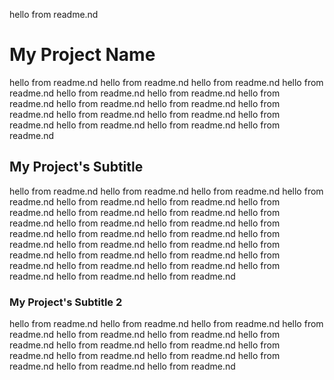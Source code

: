 hello from readme.nd
# My Project Name

hello from readme.nd hello from readme.nd hello from readme.nd hello from readme.nd hello from readme.nd hello from readme.nd hello from readme.nd hello from readme.nd hello from readme.nd hello from readme.nd hello from readme.nd hello from readme.nd hello from readme.nd hello from readme.nd hello from readme.nd hello from readme.nd 


## My Project's Subtitle

hello from readme.nd hello from readme.nd hello from readme.nd hello from readme.nd hello from readme.nd hello from readme.nd hello from readme.nd hello from readme.nd hello from readme.nd hello from readme.nd hello from readme.nd hello from readme.nd hello from readme.nd hello from readme.nd hello from readme.nd hello from readme.nd hello from readme.nd hello from readme.nd hello from readme.nd hello from readme.nd hello from readme.nd hello from readme.nd hello from readme.nd hello from readme.nd hello from readme.nd hello from readme.nd hello from readme.nd 

### My Project's Subtitle 2

hello from readme.nd hello from readme.nd hello from readme.nd hello from readme.nd hello from readme.nd hello from readme.nd hello from readme.nd hello from readme.nd hello from readme.nd hello from readme.nd hello from readme.nd hello from readme.nd hello from readme.nd hello from readme.nd hello from readme.nd 
